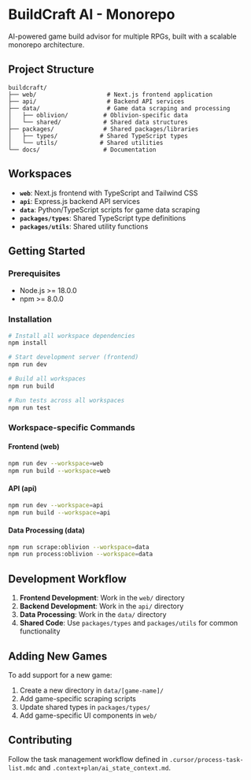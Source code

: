 # BuildCraft AI - Monorepo

AI-powered game build advisor for multiple RPGs, built with a scalable monorepo architecture.

## Project Structure

```
buildcraft/
├── web/                    # Next.js frontend application
├── api/                    # Backend API services
├── data/                   # Game data scraping and processing
│   ├── oblivion/          # Oblivion-specific data
│   └── shared/            # Shared data structures
├── packages/              # Shared packages/libraries
│   ├── types/            # Shared TypeScript types
│   └── utils/            # Shared utilities
└── docs/                  # Documentation
```

## Workspaces

- **`web`**: Next.js frontend with TypeScript and Tailwind CSS
- **`api`**: Express.js backend API services
- **`data`**: Python/TypeScript scripts for game data scraping
- **`packages/types`**: Shared TypeScript type definitions
- **`packages/utils`**: Shared utility functions

## Getting Started

### Prerequisites
- Node.js >= 18.0.0
- npm >= 8.0.0

### Installation
```bash
# Install all workspace dependencies
npm install

# Start development server (frontend)
npm run dev

# Build all workspaces
npm run build

# Run tests across all workspaces
npm run test
```

### Workspace-specific Commands

#### Frontend (web)
```bash
npm run dev --workspace=web
npm run build --workspace=web
```

#### API (api)
```bash
npm run dev --workspace=api
npm run build --workspace=api
```

#### Data Processing (data)
```bash
npm run scrape:oblivion --workspace=data
npm run process:oblivion --workspace=data
```

## Development Workflow

1. **Frontend Development**: Work in the `web/` directory
2. **Backend Development**: Work in the `api/` directory  
3. **Data Processing**: Work in the `data/` directory
4. **Shared Code**: Use `packages/types` and `packages/utils` for common functionality

## Adding New Games

To add support for a new game:
1. Create a new directory in `data/[game-name]/`
2. Add game-specific scraping scripts
3. Update shared types in `packages/types/`
4. Add game-specific UI components in `web/`

## Contributing

Follow the task management workflow defined in `.cursor/process-task-list.mdc` and `.context+plan/ai_state_context.md`. 